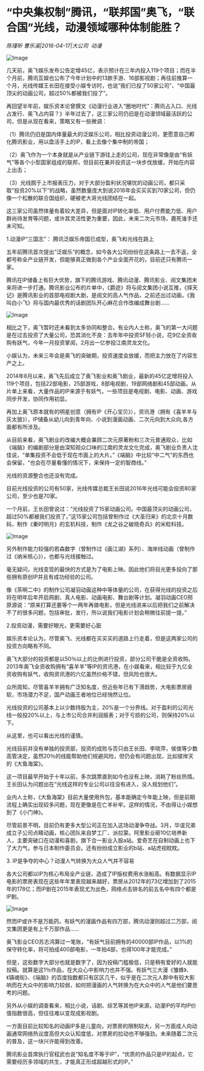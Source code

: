 # “中央集权制”腾讯，“联邦国”奥飞，“联合国”光线，动漫领域哪种体制能胜？

*陈瑾昕  曹乐溪|2016-04-17|大公司 
                                                动漫*

![Image](http://static.ylzbl.com/uploads/ueditor/php/upload/image/20170911/1505125365712623.jpeg)

几天前，奥飞娱乐发布公告定增45亿，表示预计在三年内投入119个项目；而在半个月前，腾讯互娱也公布了今年计划中的13款手游、16部影视剧；再往前推算一个月，光线传媒王长田在接受小娱专访时，也说“我们已投了50家公司”、“中国最顶尖的动画公司，超过50%都被我们投了”。

再回望半年前，娱乐资本论曾撰文《动漫行业进入“圈地时代”：腾讯占入口、光线占发行、奥飞占内容？》半年过去了，这三家公司仍旧是在动漫领域最活跃的公司，但是从现在看来，策略又有一些微调：

（1）腾讯仍旧是国内体量最大的泛娱乐公司，相比投资动漫公司，更愿意自己孵化腾讯影业，用以盘活手上的IP，看上去像个集中制的帝国；

（2）奥飞作为一个本身就是从产业链下游往上走的公司，现在非常像是由“有妖气”等各个小型国家组成的联邦，但目前在兼并投资这一块步伐放缓，开始在内容上出击；

（3）光线囿于上市报表压力，对于大部分盈利状况堪忧的动画公司，都只采取“投资20%以下”的战略，虽然数量庞大到说2016年会买买买到70家公司，但仍像一个松散的联合国组织，硬被老大哥光线团结在一起。

这三家公司虽然体量有着较大差异，但是面对IP转化率低、用户付费能力低、用户群尚待发育等问题，或许其灵活性更为重要，因此，未来二次元市场，鹿死谁手还未可知。

1.动漫IP“三国志”： 腾讯泛娱乐帝国已成型，奥飞和光线在路上

五年前腾讯首次提出“泛娱乐”的概念，如今各大公司纷纷在这条路上一去不返，全都号称全产业链开发，但能够真正做到各个产业全面开花的，目前还只有腾讯一家。

腾讯在IP储备上有巨大优势，旗下的腾讯游戏、腾讯动漫、腾讯影业、阅文集团未来将进一步打通。腾讯影业公布的片单中，《爵迹》将与阅文集团小说互推，《择天记》是腾讯影业的首部电视剧大剧，是阅文的高人气作品，之前还出过动画，《我叫白小飞》将与国内最优秀的话剧团队开心麻花合作改编成舞台剧……

![Image](http://si1.go2yd.com/get-image/0GZ5RPXqfz6)

相比之下，奥飞暂时还未看到太多协同和整合。有业内人士称，奥飞的第一大问题是在过去投资了大量公司，恐其消化不良：去年年中投资SF轻小说，花9亿全资收购有妖气，今年一月投资掌阅，2月出一亿参投江南灵龙文化。

小娱认为，未来三年会是奥飞的突破期，投资速度会放缓，而把主力放在了内容生产之上。

2014年8月以来，奥飞先后成立了奥飞影业和奥飞剧业，最新的45亿定增将投入119个项目，包括22部电影，25部游戏，8部电视剧，19部网络剧和45部动画。从片单上来看，大量作品的IP来源于有妖气，一些项目是电视剧、电影、动画、游戏同步开发，协同作用初显。

再加上奥飞原本就有的明星创意（拥有IP《开心宝贝》），资讯港（拥有《喜羊羊与灰太狼》），IP储备从幼儿向到青年向、小说到漫画动画、二次元向到大众向,各方面都有所涉及。

从目前来看，奥飞剧业的改编大概会兼顾二次元原著粉和三次元普通观众，比如《端脑》的编剧部分是由深知观众口味的江南的灵龙文化完成，奥飞剧业负责人沈佳说，“单集投资不会低于现在市面上的大片。”《端脑》中比较“中二气”的东西也会保留，“也会在尽量看懂的情况下，来保持一定的智商线。”

光线的资源整合也还没有完成。

目前光线投资的公司有50家，光线传媒总裁王长田说2016年光线可能会投资80家公司，至少也是70家。

一个月前，王长田曾说过：“光线投资了15家动画公司。中国最顶尖的动画公司，超过50%都被我们投资了。”这15家公司包括曾制作过《大圣归来》的北京十月数码，制作《秦时明月》的玄机科技，制作《龙之谷之破晓奇兵》的米粒科技。

![Image](http://si1.go2yd.com/get-image/0GZ5RTTEHc8)

另外制作能力较强的若森数字（曾制作过《画江湖》系列）、海岸线动画（曾制作过《纳米核心》），也都与光线接触过。

毫无疑问，光线变现的最快的方式是为了电影上映。因此他们将目光更多投向了那些拥有原创IP并且有成功经验的公司。

像《茶啊二中》的制作公司凝羽动画这种中等体量的公司，在获得光线的投资之后将在明年后年开启网剧、真人电影、动画电影、舞台剧等计划。凝羽动画CEO邢原源说：“原来打算还要等个一两年再做电影，但是光线进来以后把我们之前解决不了的很多问题，包括审批，发行，所以说我们电影计划会稍微往前提一提。”

2.投资动漫，需要好眼光，更需要好心脏

娱乐资本论认为，尽管奥飞、光线都在买买买的道路上行走着，但是这两家公司的投资方向略有不同。

奥飞大部分的投资都是以50％以上的比例进行投资，部分公司干脆是全资收购。2013年奥飞全资收购拥有“喜羊羊”等IP的资讯港，在小娱看来，相比较于九亿全资收购有妖气，收购资讯港的六亿虽然价格不错，但风险也很大。

众所周知，尽管喜羊羊拥有广泛知名度，但近些年已有下滑趋势，大电影票房疲软，市场潜力不足，国产动画王者地位已经悄然让位。

光线投资的公司基本上以少数持股为主，20%是一个分界线。对于盈利的公司光线一般投20%以上，与上市公司合并利润报表；对于亏损的公司，则保持20%以下。

从这里，也可以看出光线的谨慎。

光线目前并没有单独的投资部，投资的成败与否只由王长田、李晓萍，侯俊等少数高管决定，虽然20％的线能帮助他们规避风险，但仍会有问题出现，比如彼岸天的《大鱼海棠》。

这一项目最早开始于十年以前，多次跳票直到如今也没有上映，消耗了粉丝热情。王长田认为问题出在“光线这样的专业公司以往没有进入，没人规划他们”。

业内人士称，《大鱼海棠》目前大量使用外包，基本能确定今年能上映，但是前期流程上确实出现较多问题，现在更像是在亡羊补牢。这样的情况，不由得让小娱想到了《小门神》。

尽管前景不明，目前仍有更多大型公司正在加入这场动漫争夺战。3月，华谊兄弟成立子公司点睛动画，核心团队来自梦工厂、派拉蒙。阿里影业砸10亿培养新人，主要突破口在动漫和喜剧，旗下合一影业入股a站。爱奇艺在自制动画上也下了大力气，参与日本制作委员会。还有纷纷成立影业的b站、a站虎视眈眈。

3. IP是争夺的中心？动漫人气转换为大众人气并不容易

各大公司都以IP为核心布局全产业链，造成了IP版权费用水涨船高。有数据显示IP电影的票房表现在这些年年里表现越来越好，票房从2012年的73亿增加到了2015年的178亿；而IP剧在2015年表现尤为出色，网络点击排名的前五名中有四个都是IP剧。

![Image](http://si1.go2yd.com/get-image/0GZ5RSD4t96)

然而IP或许不是万能药。有妖气的漫画作品有四万部，腾讯动漫则超过二万部，阅文集团更是有上千万部作品……

奥飞影业CEO苏志鸿算过一笔账，“有妖气目前拥有的40000部IP作品，以1%的保守转化率，将可拍成400部电影，一年拍4部，也得100年才能完成。”

但是，这些数字大部分也就是数字了，因为投稿门槛极低，只是稍有爱好的人就能投稿。就算是这1％作品，在大众心中影响力也并不强。有妖气三大漫《雏蜂》、《镇魂街》、《端脑》的百度指数都只有区区几千，似乎是在二次元人群中有较大影响而在大众中的影响力较弱，如何把漫画的人气转换为在大众中的人气是他们要思考的问题。

另外从小娱的调查看来，相比小说，话剧、综艺等其他IP来源，动漫IP的平均IP价值指数很高，但往往难以变现成影视剧。

一方面目前比较知名的动画IP多是儿童向，对票房的限制较大，另一方面成人向动画通常网络热议度高但大众认知度低，对票房的拉动也不够强劲。未来随着二次元的普及，这一块兴许能得到改善。

腾讯影业首席执行官程武也说“知名度不等于IP”，“优质的作品只是IP的起点，它需要经历多领域的共生，才能真正形成超越形式的IP。”

